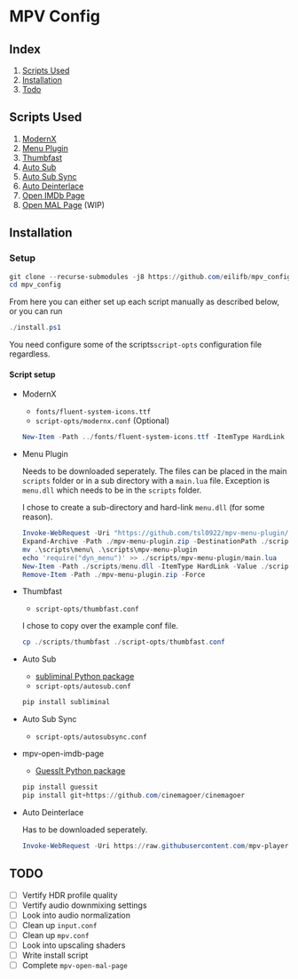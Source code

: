 # MPV Config
## Index
1. [Scripts Used](#scripts)
3. [Installation](#inst)
2. [Todo](#todo)

<a name="#scripts" />

## Scripts Used
1. [ModernX](https://github.com/eilifb/ModernX)
2. [Menu Plugin](https://github.com/tsl0922/mpv-menu-plugin)
3. [Thumbfast](https://github.com/eilifb/thumbfast)
4. [Auto Sub](https://github.com/eilifb/mpv-autosub)
5. [Auto Sub Sync](https://github.com/Ajatt-Tools/autosubsync-mpv)
6. [Auto Deinterlace](https://github.com/mpv-player/mpv/blob/master/TOOLS/lua/autodeint.lua)
7. [Open IMDb Page](https://github.com/eilifb/mpv-open-imdb-page)
8. [Open MAL Page](https://github.com/eilifb/mpv-open-mal-page) (WIP)

<a name="#inst" />

## Installation

### Setup

```powershell
git clone --recurse-submodules -j8 https://github.com/eilifb/mpv_config
cd mpv_config
```
From here you can either set up each script manually as described below,
or you can run
```powershell
./install.ps1
```
You need configure some of the scripts`script-opts` configuration file regardless.


#### Script setup

* ModernX

    - `fonts/fluent-system-icons.ttf`
    - `script-opts/modernx.conf` (Optional)
    ```powershell
    New-Item -Path ../fonts/fluent-system-icons.ttf -ItemType HardLink -Value ./scripts/ModernX/fluent-system-icons.ttf
    ```

* Menu Plugin

    Needs to be downloaded seperately. The files can be placed in the main `scripts` folder or
    in a sub directory with a `main.lua` file. Exception is `menu.dll` which needs to be in the `scripts` folder.

    I chose to create a sub-directory and hard-link `menu.dll` (for some reason).
    ```powershell
    Invoke-WebRequest -Uri "https://github.com/tsl0922/mpv-menu-plugin/releases/download/2.4.1/menu.zip" -OutFile ./mpv-menu-plugin.zip
    Expand-Archive -Path ./mpv-menu-plugin.zip -DestinationPath ./scripts -Force
    mv .\scripts\menu\ .\scripts\mpv-menu-plugin
    echo 'require("dyn_menu")' >> ./scripts/mpv-menu-plugin/main.lua
    New-Item -Path ./scripts/menu.dll -ItemType HardLink -Value ./scripts/mpv-menu-plugin/menu.dll
    Remove-Item -Path ./mpv-menu-plugin.zip -Force
    ```

* Thumbfast

    - `script-opts/thumbfast.conf`

    I chose to copy over the example conf file.
    ```powershell
    cp ./scripts/thumbfast ./script-opts/thumbfast.conf
    ```

* Auto Sub

    - [subliminal Python package](https://pypi.org/project/subliminal/)
    - `script-opts/autosub.conf`
    ```powershell
    pip install subliminal
    ```

* Auto Sub Sync

    - `script-opts/autosubsync.conf`

* mpv-open-imdb-page

    - [GuessIt Python package](https://pypi.org/project/guessit/)
    ```powershell
    pip install guessit
    pip install git+https://github.com/cinemagoer/cinemagoer
    ```

* Auto Deinterlace

    Has to be downloaded seperately.
    ```powershell
    Invoke-WebRequest -Uri https://raw.githubusercontent.com/mpv-player/mpv/refs/heads/master/TOOLS/lua/autodeint.lua -Outfile ./scripts/autodeint.lua
    ```


<a name="#todo" />

## TODO

- [ ] Vertify HDR profile quality
- [ ] Vertify audio downmixing settings
- [ ] Look into audio normalization
- [ ] Clean up `input.conf`
- [ ] Clean up `mpv.conf`
- [ ] Look into upscaling shaders
- [ ] Write install script
- [ ] Complete `mpv-open-mal-page`